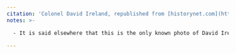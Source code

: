 ```yaml
---
citation: 'Colonel David Ireland, republished from [historynet.com](https://www.historynet.com/12-forgotten-heroes-of-gettysburg/?f), "Courtesy of Bruce Bonfield".'
notes: >- 

  - It is said elsewhere that this is the only known photo of David Ireland.

---
```



